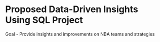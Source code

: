 # Proposed Data-Driven Insights Using SQL Project	
Goal - Provide insights and improvements on NBA teams and strategies
